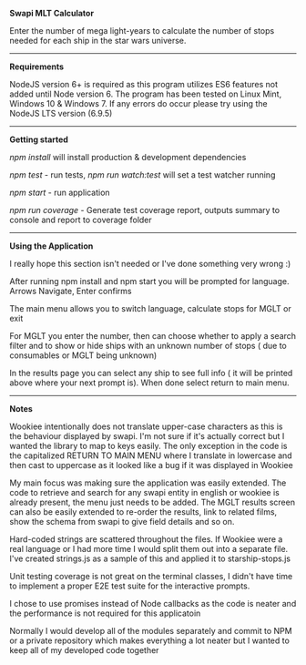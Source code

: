 **Swapi MLT Calculator**

Enter the number of mega light-years to calculate the number of stops needed for each ship in the star wars universe.
****
**Requirements**

NodeJS version 6+ is required as this program utilizes ES6 features not added until Node version 6.
The program has been tested on Linux Mint, Windows 10 & Windows 7. If any errors do occur please try using the NodeJS LTS version (6.9.5) 
****

**Getting started** 

_npm install_ will install production & development dependencies

_npm test_ - run tests, _npm run watch:test_ will set a test watcher running

_npm start_ - run application

_npm run coverage_ - Generate test coverage report, outputs summary to console and report to coverage folder

****
**Using the Application**

I really hope this section isn't needed or I've done something very wrong :) 

After running npm install and npm start you will be prompted for language. Arrows Navigate, Enter confirms

The main menu allows you to switch language, calculate stops for MGLT or exit

For MGLT you enter the number, then can choose whether to apply a search filter and to show or hide ships with an unknown number of stops ( due to consumables or MGLT being unknown)

In the results page you can select any ship to see full info ( it will be printed above where your next prompt is). When done select return to main menu. 

****
**Notes**

Wookiee intentionally does not translate upper-case characters as this is the behaviour displayed by swapi. I'm not sure if it's actually correct but I wanted the library to map to keys easily. The only exception in the code is the capitalized RETURN TO MAIN MENU where I translate in lowercase and then cast to uppercase as it looked like a bug if it was displayed in Wookiee

My main focus was making sure the application was easily extended. The code to retrieve and search for any swapi entity in english or wookiee is already present, the menu just needs to be added. The MGLT results screen can also be easily extended to re-order the results, link to related films, show the schema from swapi to give field details and so on.

Hard-coded strings are scattered throughout the files. If Wookiee were a real language or I had more time I would split them out into a separate file. I've created strings.js as a sample of this and applied it to starship-stops.js 

Unit testing coverage is not great on the terminal classes, I didn't have time to implement a proper E2E test suite for the interactive prompts. 

I chose to use promises instead of Node callbacks as the code is neater and the performance is not required for this applicatoin

Normally I would develop all of the modules separately and commit to NPM or a private repository which makes everything a lot neater but I wanted to keep all of my developed code together